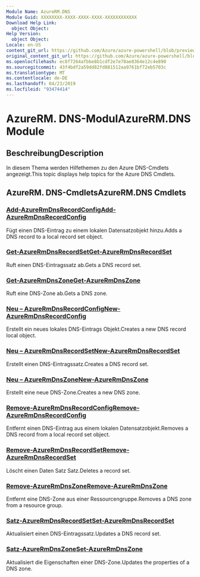 ```yaml
---
Module Name: AzureRM.DNS
Module Guid: XXXXXXXX-XXXX-XXXX-XXXX-XXXXXXXXXXXX
Download Help Link:
  object Object: 
Help Version:
  object Object: 
Locale: en-US
content_git_url: https://github.com/Azure/azure-powershell/blob/preview/src/ResourceManager/Dns/Commands.Dns/help/AzureRM.DNS.md
original_content_git_url: https://github.com/Azure/azure-powershell/blob/preview/src/ResourceManager/Dns/Commands.Dns/help/AzureRM.DNS.md
ms.openlocfilehash: ec8f7264afbbe8b1cdf2e7e70ae8364e12c4e890
ms.sourcegitcommit: 43f4bdf2a59dd82fd881512aa9761bf72eb5703c
ms.translationtype: MT
ms.contentlocale: de-DE
ms.lasthandoff: 04/23/2019
ms.locfileid: "93474414"
---
```

# <span data-ttu-id="098ee-101">AzureRM. DNS-Modul</span><span class="sxs-lookup"><span data-stu-id="098ee-101">AzureRM.DNS Module</span></span>
## <span data-ttu-id="098ee-102">Beschreibung</span><span class="sxs-lookup"><span data-stu-id="098ee-102">Description</span></span>
<span data-ttu-id="098ee-103">In diesem Thema werden Hilfethemen zu den Azure DNS-Cmdlets angezeigt.</span><span class="sxs-lookup"><span data-stu-id="098ee-103">This topic displays help topics for the Azure DNS Cmdlets.</span></span>

## <span data-ttu-id="098ee-104">AzureRM. DNS-Cmdlets</span><span class="sxs-lookup"><span data-stu-id="098ee-104">AzureRM.DNS Cmdlets</span></span>
### [<span data-ttu-id="098ee-105">Add-AzureRmDnsRecordConfig</span><span class="sxs-lookup"><span data-stu-id="098ee-105">Add-AzureRmDnsRecordConfig</span></span>](Add-AzureRmDnsRecordConfig.md)
<span data-ttu-id="098ee-106">Fügt einen DNS-Eintrag zu einem lokalen Datensatzobjekt hinzu.</span><span class="sxs-lookup"><span data-stu-id="098ee-106">Adds a DNS record to a local record set object.</span></span>

### [<span data-ttu-id="098ee-107">Get-AzureRmDnsRecordSet</span><span class="sxs-lookup"><span data-stu-id="098ee-107">Get-AzureRmDnsRecordSet</span></span>](Get-AzureRmDnsRecordSet.md)
<span data-ttu-id="098ee-108">Ruft einen DNS-Eintragssatz ab.</span><span class="sxs-lookup"><span data-stu-id="098ee-108">Gets a DNS record set.</span></span>

### [<span data-ttu-id="098ee-109">Get-AzureRmDnsZone</span><span class="sxs-lookup"><span data-stu-id="098ee-109">Get-AzureRmDnsZone</span></span>](Get-AzureRmDnsZone.md)
<span data-ttu-id="098ee-110">Ruft eine DNS-Zone ab.</span><span class="sxs-lookup"><span data-stu-id="098ee-110">Gets a DNS zone.</span></span>

### [<span data-ttu-id="098ee-111">Neu – AzureRmDnsRecordConfig</span><span class="sxs-lookup"><span data-stu-id="098ee-111">New-AzureRmDnsRecordConfig</span></span>](New-AzureRmDnsRecordConfig.md)
<span data-ttu-id="098ee-112">Erstellt ein neues lokales DNS-Eintrags Objekt.</span><span class="sxs-lookup"><span data-stu-id="098ee-112">Creates a new DNS record local object.</span></span>

### [<span data-ttu-id="098ee-113">Neu – AzureRmDnsRecordSet</span><span class="sxs-lookup"><span data-stu-id="098ee-113">New-AzureRmDnsRecordSet</span></span>](New-AzureRmDnsRecordSet.md)
<span data-ttu-id="098ee-114">Erstellt einen DNS-Eintragssatz.</span><span class="sxs-lookup"><span data-stu-id="098ee-114">Creates a DNS record set.</span></span>

### [<span data-ttu-id="098ee-115">Neu – AzureRmDnsZone</span><span class="sxs-lookup"><span data-stu-id="098ee-115">New-AzureRmDnsZone</span></span>](New-AzureRmDnsZone.md)
<span data-ttu-id="098ee-116">Erstellt eine neue DNS-Zone.</span><span class="sxs-lookup"><span data-stu-id="098ee-116">Creates a new DNS zone.</span></span>

### [<span data-ttu-id="098ee-117">Remove-AzureRmDnsRecordConfig</span><span class="sxs-lookup"><span data-stu-id="098ee-117">Remove-AzureRmDnsRecordConfig</span></span>](Remove-AzureRmDnsRecordConfig.md)
<span data-ttu-id="098ee-118">Entfernt einen DNS-Eintrag aus einem lokalen Datensatzobjekt.</span><span class="sxs-lookup"><span data-stu-id="098ee-118">Removes a DNS record from a local record set object.</span></span>

### [<span data-ttu-id="098ee-119">Remove-AzureRmDnsRecordSet</span><span class="sxs-lookup"><span data-stu-id="098ee-119">Remove-AzureRmDnsRecordSet</span></span>](Remove-AzureRmDnsRecordSet.md)
<span data-ttu-id="098ee-120">Löscht einen Daten Satz Satz.</span><span class="sxs-lookup"><span data-stu-id="098ee-120">Deletes a record set.</span></span>

### [<span data-ttu-id="098ee-121">Remove-AzureRmDnsZone</span><span class="sxs-lookup"><span data-stu-id="098ee-121">Remove-AzureRmDnsZone</span></span>](Remove-AzureRmDnsZone.md)
<span data-ttu-id="098ee-122">Entfernt eine DNS-Zone aus einer Ressourcengruppe.</span><span class="sxs-lookup"><span data-stu-id="098ee-122">Removes a DNS zone from a resource group.</span></span>

### [<span data-ttu-id="098ee-123">Satz-AzureRmDnsRecordSet</span><span class="sxs-lookup"><span data-stu-id="098ee-123">Set-AzureRmDnsRecordSet</span></span>](Set-AzureRmDnsRecordSet.md)
<span data-ttu-id="098ee-124">Aktualisiert einen DNS-Eintragssatz.</span><span class="sxs-lookup"><span data-stu-id="098ee-124">Updates a DNS record set.</span></span>

### [<span data-ttu-id="098ee-125">Satz-AzureRmDnsZone</span><span class="sxs-lookup"><span data-stu-id="098ee-125">Set-AzureRmDnsZone</span></span>](Set-AzureRmDnsZone.md)
<span data-ttu-id="098ee-126">Aktualisiert die Eigenschaften einer DNS-Zone.</span><span class="sxs-lookup"><span data-stu-id="098ee-126">Updates the properties of a DNS zone.</span></span>

